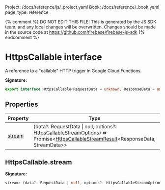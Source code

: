 Project: /docs/reference/js/_project.yaml
Book: /docs/reference/_book.yaml
page_type: reference

{% comment %}
DO NOT EDIT THIS FILE!
This is generated by the JS SDK team, and any local changes will be
overwritten. Changes should be made in the source code at
https://github.com/firebase/firebase-js-sdk
{% endcomment %}

# HttpsCallable interface
A reference to a "callable" HTTP trigger in Google Cloud Functions.

<b>Signature:</b>

```typescript
export interface HttpsCallable<RequestData = unknown, ResponseData = unknown, StreamData = unknown> 
```

## Properties

|  Property | Type | Description |
|  --- | --- | --- |
|  [stream](./functions.httpscallable.md#httpscallablestream) | (data?: RequestData \| null, options?: [HttpsCallableStreamOptions](./functions.httpscallablestreamoptions.md#httpscallablestreamoptions_interface)<!-- -->) =&gt; Promise&lt;[HttpsCallableStreamResult](./functions.httpscallablestreamresult.md#httpscallablestreamresult_interface)<!-- -->&lt;ResponseData, StreamData&gt;&gt; |  |

## HttpsCallable.stream

<b>Signature:</b>

```typescript
stream: (data?: RequestData | null, options?: HttpsCallableStreamOptions) => Promise<HttpsCallableStreamResult<ResponseData, StreamData>>;
```
